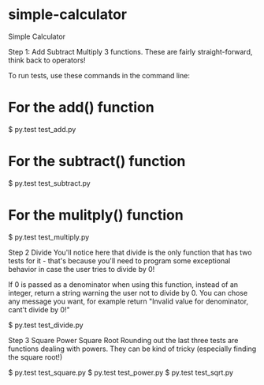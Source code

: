 # simple-calculator
Simple Calculator

Step 1:
Add
Subtract
Multiply
3 functions. These are fairly straight-forward, think back to  operators!

To run tests, use these commands in the command line:
# For the add() function
$ py.test test_add.py

# For the subtract() function
$ py.test test_subtract.py

# For the mulitply() function
$ py.test test_multiply.py


Step 2
Divide
You'll notice here that divide is the only function that has two tests for it - that's because you'll need to program some exceptional behavior in case the user tries to divide by 0!

If 0 is passed as a denominator when using this function, instead of an integer, return a string warning the user not to divide by 0. You can chose any message you want, for example return "Invalid value for denominator, cant't divide by 0!"

$ py.test test_divide.py


Step 3
Square
Power
Square Root
Rounding out the last three tests are functions dealing with powers. They can be kind of tricky (especially finding the square root!)

$ py.test test_square.py
$ py.test test_power.py
$ py.test test_sqrt.py
